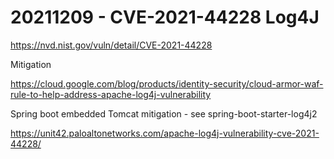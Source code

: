 
# 20211209 - CVE-2021-44228 Log4J

https://nvd.nist.gov/vuln/detail/CVE-2021-44228

Mitigation

https://cloud.google.com/blog/products/identity-security/cloud-armor-waf-rule-to-help-address-apache-log4j-vulnerability

Spring boot embedded Tomcat mitigation - see spring-boot-starter-log4j2

https://unit42.paloaltonetworks.com/apache-log4j-vulnerability-cve-2021-44228/
